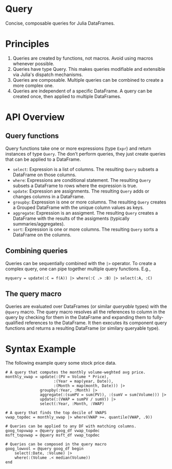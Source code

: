 Query
=====

Concise, composable queries for Julia DataFrames.


# Principles #
1. Queries are created by functions, not macros. Avoid using macros whenever possible.
2. Queries have type Query. This makes queries modifiable and extensible via Julia's dispatch mechanisms.
3. Queries are composable. Multiple queries can be combined to create a more complex one.
4. Queries are independent of a specific DataFrame. A query can be created once, then applied to multiple DataFrames.

# API Overview #
## Query functions ##
Query functions take one or more expressions (type `Expr`) and return instances of type `Query`. The don't perform queries, they just create queries that can be applied to a DataFrame.

- `select`: Expression is a list of columns. The resulting `Query` subsets a DataFrame on those columns.
- `where`: Expressions are conditional statement. The resulting `Query` subsets a DataFrame to rows where the expression is true.
- `update`: Expression are assignments. The resulting `Query` adds or changes columns in a DataFrame.
- `groupby`: Expression is one or more columns. The resulting `Query` creates a Grouped DataFrame with the unique column values as keys.
- `aggregate`: Expression is an assigment. The resulting `Query` creates a DataFrame with the results of the assigments (typically summaries/aggregates).
- `sort`: Expression is one or more columns. The resulting `Query` sorts a DataFrame on the columns.

## Combining queries ##
Queries can be sequentially combined with the `|>` operator. To create a complex query, one can pipe together multiple query functions. E.g.,

```{.julia}
myquery = update(:C = f(A)) |> where(:C .> :B) |> select(:A, :C)
```

## The query macro ##
Queries are evaluated over DataFrames (or similar *queryable* types) with the `@query` macro. The query macro resolves all the references to column in the query by checking for them in the DataFrame and expanding them to fully-qualified references to the DataFrame. It then executes its component query functions and returns a resulting DataFrame (or similary queryable type).

# Syntax Example #

The following example query some stock price data.

```{.julia}
# A query that computes the monthly volume-weghted avg price.
monthly_vwap = update(:(PV = Volume * Price),
                     :(Year = map(year, Date)),
                     :(Month = map(month, Date))) |>
               groupby(:Year, :Month) |>
               aggregate(:(sumPV = sum(PV)), :(sumV = sum(Volume))) |>
               update(:(VWAP = sumPV / sumV)) |>
               select(:Year, :Month, :VWAP)

# A query that finds the top decile of VWAPS
vwap_topdec = monthly_vwap |> where(VWAP >=. quantile(VWAP, .9))

# Queries can be applied to any DF with matching columns.
goog_topvwap = @query goog_df vwap_topdec
msft_topvwap = @query msft_df vwap_topdec

# Queries can be composed in the query macro
goog_lowvol = @query goog_df begin
    select(:Date, :Volume) |>
    where(:(Volume .< median(Volume))
end

```
